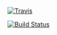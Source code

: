[![Travis][build-badge]][build]

[build-badge]: https://img.shields.io/travis/anton-3003/hangman/master.png?style=flat-square

[build]: https://travis-ci.org/github/anton-3003/hangman
[![Build Status](https://travis-ci.com/anton-3003/hangman.svg?branch=main)](https://travis-ci.com/anton-3003/hangman)
